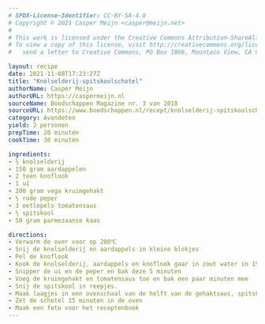 ```yaml
---
# SPDX-License-Identifier: CC-BY-SA-4.0
# Copyright © 2021 Casper Meijn <casper@meijn.net>
# 
# This work is licensed under the Creative Commons Attribution-ShareAlike 4.0 International License. 
# To view a copy of this license, visit http://creativecommons.org/licenses/by-sa/4.0/ or 
#   send a letter to Creative Commons, PO Box 1866, Mountain View, CA 94042, USA.

layout: recipe
date: 2021-11-08T17:23:27Z
title: "Knolselderij-spitskoolschotel"
authorName: Casper Meijn
authorURL: https://caspermeijn.nl
sourceName: Boodschappen Magazine nr. 3 van 2018
sourceURL: https://www.boodschappen.nl/recept/knolselderij-spitskoolschotel-met-pittig-gehakt/
category: Avondeten
yield: 2 personen
prepTime: 20 minuten
cookTime: 30 minuten 

ingredients:
- ½ knolselderij
- 150 gram aardappelen
- 2 teen knoflook
- 1 ui
- 200 gram vega kruimgehakt
- ½ rode peper
- 3 eetlepels tomatensaus
- ½ spitskool
- 50 gram parmezaanse kaas

directions:
- Verwarm de over voor op 200℃
- Snij de knolselderij en aardappels in kleine blokjes
- Pel de knoflook
- Kook de knolselderij, aardappels en knoflook gaar in zout water in 15 minuten. Giet het af en stamp het mengsel fijn
- Snipper de ui en de peper en bak deze 5 minuten
- Voeg de kruimgehakt en tomatensaus toe en bak een paar minuten mee
- Snij de spitskool in reepjes.
- Maak laagjes in een ovenschaal van de helft van de gehaktsaus, spitskool (druk deze goed aan), aardappelstamp en geraspte kaas. Herhaal de laagjes nogmaals
- Zet de schotel 15 minuten in de oven
- Maak een foto voor het receptenboek
---
```

